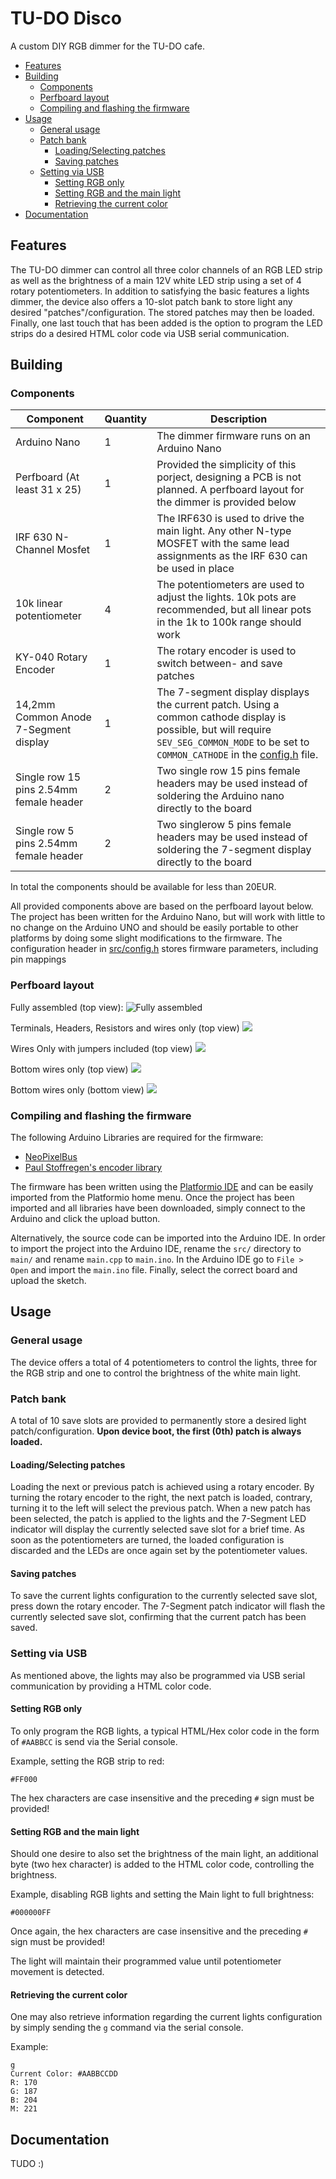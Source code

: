 <!-- omit in toc -->
# TU-DO Disco

A custom DIY RGB dimmer for the TU-DO cafe.

- [Features](#features)
- [Building](#building)
  - [Components](#components)
  - [Perfboard layout](#perfboard-layout)
  - [Compiling and flashing the firmware](#compiling-and-flashing-the-firmware)
- [Usage](#usage)
  - [General usage](#general-usage)
  - [Patch bank](#patch-bank)
    - [Loading/Selecting patches](#loadingselecting-patches)
    - [Saving patches](#saving-patches)
  - [Setting via USB](#setting-via-usb)
    - [Setting RGB only](#setting-rgb-only)
    - [Setting RGB and the main light](#setting-rgb-and-the-main-light)
    - [Retrieving the current color](#retrieving-the-current-color)
- [Documentation](#documentation)

## Features

The TU-DO dimmer can control all three color channels of an RGB LED strip as well as the brightness of a main 12V white LED strip using a set of 4 rotary potentiometers. In addition to satisfying the basic features a lights dimmer, the device also offers a 10-slot patch bank to store light any desired "patches"/configuration. The stored patches may then be loaded. Finally, one last touch that has been added is the option to program the LED strips do a desired HTML color code via USB serial communication.

## Building

### Components

|Component|Quantity|Description|
|---------|--------|-----------|
|Arduino Nano|1|The dimmer firmware runs on an Arduino Nano|
|Perfboard (At least 31 x 25)|1|Provided the simplicity of this porject, designing a PCB is not planned. A perfboard layout for the dimmer is provided below|
|IRF 630 N-Channel Mosfet|1|The IRF630 is used to drive the main light. Any other N-type MOSFET with the same lead assignments as the IRF 630 can be used in place|
|10k linear potentiometer|4|The potentiometers are used to adjust the lights. 10k pots are recommended, but all linear pots in the 1k to 100k range should work|
|KY-040 Rotary Encoder|1|The rotary encoder is used to switch between- and save patches|
|14,2mm Common Anode 7-Segment display|1|The 7-segment display displays the current patch. Using a common cathode display is possible, but will require `SEV_SEG_COMMON_MODE` to be set to `COMMON_CATHODE` in the [config.h](src/config.h) file.|
|Single row 15 pins 2.54mm female header|2|Two single row 15 pins female headers may be used instead of soldering the Arduino nano directly to the board|
|Single row 5 pins 2.54mm female header|2|Two singlerow 5 pins female headers may be used instead of soldering the 7-segment display directly to the board|

In total the components should be available for less than 20EUR.

All provided components above are based on the perfboard layout below. The project has been written for the Arduino Nano, but will work with little to no change on the Arduino UNO and should be easily portable to other platforms by doing some slight modifications to the firmware. The configuration header in [src/config.h](src/config.h) stores firmware parameters, including pin mappings

### Perfboard layout

Fully assembled (top view):
![Fully assembled](Full-Top.png)

Terminals, Headers, Resistors and wires only (top view)
![](Less-Top.png)

Wires Only with jumpers included (top view)
![](Wires-Only-Top.png)

Bottom wires only (top view)
![](Wires-Only-Bottom-Layer-Top.png)

Bottom wires only (bottom view)
![](Wires-Only-Bottom-Layer-Bottom.png)

### Compiling and flashing the firmware

The following Arduino Libraries are required for the firmware:

- [NeoPixelBus](https://github.com/adafruit/Adafruit_NeoPixel)
- [Paul Stoffregen's encoder library](https://github.com/PaulStoffregen/Encoder)

The firmware has been written using the [Platformio IDE](https://platformio.org/platformio-ide) and can be easily imported from the Platformio home menu. Once the project has been imported and all libraries have been downloaded, simply connect to the Arduino and click the upload button.

Alternatively, the source code can be imported into the Arduino IDE. In order to import the project into the Arduino IDE, rename the `src/` directory to `main/` and rename `main.cpp` to `main.ino`. In the Arduino IDE go to `File > Open` and import the `main.ino` file. Finally, select the correct board and upload the sketch.

## Usage

### General usage

The device offers a total of 4 potentiometers to control the lights, three for the RGB strip and one to control the brightness of the white main light.

### Patch bank

A total of 10 save slots are provided to permanently store a desired light patch/configuration. **Upon device boot, the first (0th) patch is always loaded.**


#### Loading/Selecting patches

Loading the next or previous patch is achieved using a rotary encoder. By turning the rotary encoder to the right, the next patch is loaded, contrary, turning it to the left will select the previous patch. When a new patch has been selected, the patch is applied to the lights and the 7-Segment LED indicator will display the currently selected save slot for a brief time. As soon as the potentiometers are turned, the loaded configuration is discarded and the LEDs are once again set by the potentiometer values.

#### Saving patches

To save the current lights configuration to the currently selected save slot, press down the rotary encoder. The 7-Segment patch indicator will flash the currently selected save slot, confirming that the current patch has been saved.


### Setting via USB

As mentioned above, the lights may also be programmed via USB serial communication by providing a HTML color code.

#### Setting RGB only

To only program the RGB lights, a typical HTML/Hex color code in the form of `#AABBCC` is send via the Serial console.

Example, setting the RGB strip to red:
```
#FF000
```

The hex characters are case insensitive and the preceding `#` sign must be provided!

#### Setting RGB and the main light

Should one desire to also set the brightness of the main light, an additional byte (two hex character) is added to the HTML color code, controlling the brightness.

Example, disabling RGB lights and setting the Main light to full brightness:
```
#000000FF
```

Once again, the hex characters are case insensitive and the preceding `#` sign must be provided!

The light will maintain their programmed value until potentiometer movement is detected.

#### Retrieving the current color

One may also retrieve information regarding the current lights configuration by simply sending the `g` command via the serial console.

Example:
```
g
Current Color: #AABBCCDD
R: 170
G: 187
B: 204
M: 221
```

## Documentation

TUDO :)